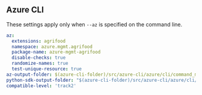 

## Azure CLI

These settings apply only when `--az` is specified on the command line.

``` yaml $(az) && $(target-mode) == "core"
az:
  extensions: agrifood
  namespace: azure.mgmt.agrifood
  package-name: azure-mgmt-agrifood
  disable-checks: true
  randomize-names: true
  test-unique-resource: true
az-output-folder: $(azure-cli-folder)/src/azure-cli/azure/cli/command_modules/agrifood
python-sdk-output-folder: "$(azure-cli-folder)/src/azure-cli/azure/cli/command_modules/agrifood/vendored_sdks/agrifood"
compatible-level: 'track2'
```